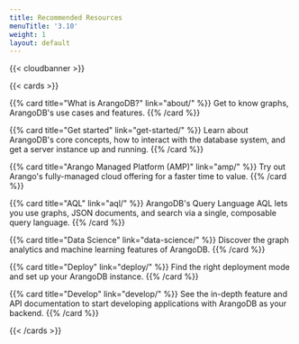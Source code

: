 ```yaml
---
title: Recommended Resources
menuTitle: '3.10'
weight: 1
layout: default
---
```

{{< cloudbanner >}}

{{< cards >}}

{{% card title="What is ArangoDB?" link="about/" %}}
Get to know graphs, ArangoDB's use cases and features.
{{% /card %}}

{{% card title="Get started" link="get-started/" %}}
Learn about ArangoDB's core concepts, how to interact with the database system,
and get a server instance up and running.
{{% /card %}}

{{% card title="Arango Managed Platform (AMP)" link="amp/" %}}
Try out Arango's fully-managed cloud offering for a faster time to value.
{{% /card %}}

{{% card title="AQL" link="aql/" %}}
ArangoDB's Query Language AQL lets you use graphs, JSON documents, and search
via a single, composable query language.
{{% /card %}}

{{% card title="Data Science" link="data-science/" %}}
Discover the graph analytics and machine learning features of ArangoDB.
{{% /card %}}

{{% card title="Deploy" link="deploy/" %}}
Find the right deployment mode and set up your ArangoDB instance.
{{% /card %}}

{{% card title="Develop" link="develop/" %}}
See the in-depth feature and API documentation to start developing applications
with ArangoDB as your backend.
{{% /card %}}

{{< /cards >}}
